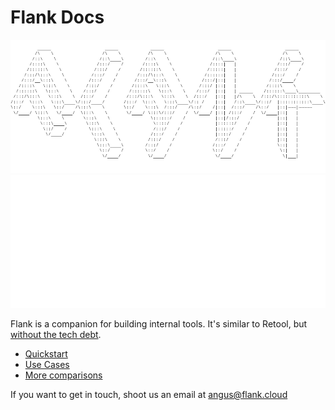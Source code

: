 # Flank Docs

![ASCII](assets/flank-ascii-text-black.png#only-light)
![ASCII](assets/flank-ascii-text.png#only-dark)

Flank is a companion for building internal tools. It's similar to Retool, but [without the tech debt](tech-debt.md).

- [Quickstart](quickstarts/jupyter-fastapi.md) 
- [Use Cases](use-cases.md)
- [More comparisons](comparisons/all-comparisons.md)

If you want to get in touch, shoot us an email at angus@flank.cloud

